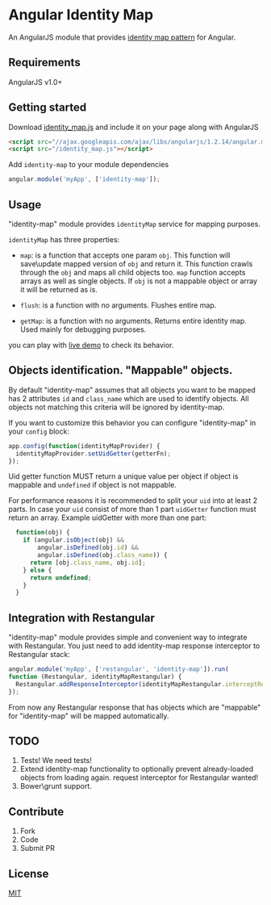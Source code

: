 # Angular Identity Map
An AngularJS module that provides [identity map pattern](http://en.wikipedia.org/wiki/Identity_map_pattern) for Angular.

## Requirements

AngularJS v1.0+

## Getting started

Download [identity_map.js](https://raw.githubusercontent.com/pluff/angular-identitymap/master/identity_map.js) and include it on your page along with AngularJS
```html
<script src="//ajax.googleapis.com/ajax/libs/angularjs/1.2.14/angular.min.js"></script>
<script src="/identity_map.js"></script>
```
Add `identity-map` to your module dependencies
```javascript
angular.module('myApp', ['identity-map']);
```

## Usage

"identity-map" module provides `identityMap` service for mapping purposes.

`identityMap` has three properties:

+ `map`: is a function that accepts one param `obj`. This function will save\update mapped version of `obj` and return it.
This function crawls through the `obj` and maps all child objects too. `map` function accepts arrays as well as single objects.
If `obj` is not a mappable object or array it will be returned as is.

+ `flush`: is a function with no arguments. Flushes entire map.
+ `getMap`: is a function with no arguments. Returns entire identity map. Used mainly for debugging purposes.

you can play with [live demo](http://plnkr.co/edit/hkzl2VDKrJq4s1cyjdZg?p=preview) to check its behavior.

## Objects identification. "Mappable" objects.

By default "identity-map" assumes that all objects you want to be mapped has 2 attributes `id` and `class_name` which are used to identify objects.
All objects not matching this criteria will be ignored by identity-map.

If you want to customize this behavior you can configure "identity-map" in your `config` block:
```javascript
app.config(function(identityMapProvider) {
  identityMapProvider.setUidGetter(getterFn);
});
```
Uid getter function MUST return a unique value per object if object is mappable and `undefined` if object is not mappable.

For performance reasons it is recommended to split your `uid` into at least 2 parts. In case your `uid` consist of more than 1 part `uidGetter` function must return an array.
Example uidGetter with more than one part:
```javascript
  function(obj) {
    if (angular.isObject(obj) &&
        angular.isDefined(obj.id) &&
        angular.isDefined(obj.class_name)) {
      return [obj.class_name, obj.id];
    } else {
      return undefined;
    }
  }
```


## Integration with Restangular

"identity-map" module provides simple and convenient way to integrate with Restangular.
You just need to add identity-map response interceptor to Restangular stack:
```javascript
angular.module('myApp', ['restangular', 'identity-map']).run(
function (Restangular, identityMapRestangular) {
  Restangular.addResponseInterceptor(identityMapRestangular.interceptResponse);
});
```
From now any Restangular response that has objects which are "mappable" for "identity-map" will be mapped automatically.


## TODO

1. Tests! We need tests!
1. Extend identity-map functionality to optionally prevent already-loaded objects from loading again. request interceptor for Restangular wanted!
1. Bower\grunt support.

## Contribute

1. Fork
2. Code
3. Submit PR

## License

[MIT](https://raw.githubusercontent.com/pluff/angular-identitymap/master/LICENSE)


